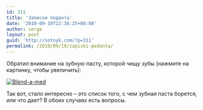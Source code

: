```yaml
---
id: 311
title: 'Записки педанта'
date: '2010-09-19T22:36:25+00:00'
author: serge
layout: post
guid: 'http://sotnyk.com/?p=311'
permalink: /2010/09/19/zapiski-pedanta/
---
```


Обратил внимание на зубную пасту, которой чищу зубы (нажмите на картинку, чтобы увеличить):

[![Blend-a-med](http://localhost/wp-content/uploads/2010/09/Blend-a-med.jpg "Blend-a-med")](http://localhost/wp-content/uploads/2010/09/Blend-a-med.jpg)

Так вот, стало интересно – это список того, с чем зубная паста борется, или что дает? В обоих случаях есть вопросы.